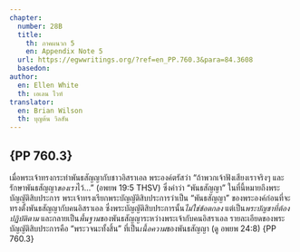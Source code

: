 ```yaml
---
chapter:
  number: 28B
  title:
    th: ภาคผนวก 5
    en: Appendix Note 5
  url: https://egwwritings.org/?ref=en_PP.760.3&para=84.3608
  basedon:
author:
  en: Ellen White
  th: เอเลน ไวท์
translator:
  en: Brian Wilson
  th: บุญต้น วิลสัน
---
```


## {PP 760.3}

เมื่อพระเจ้าทรงกระทำพันธสัญญากับชาวอิสราเอล พระองค์ตรัสว่า “ถ้าพวกเจ้าฟังเสียงเราจริงๆ และรักษาพันธสัญญา*ของเรา*ไว้...” (อพยพ 19:5 THSV) ซึ่งคำว่า “พันธสัญญา” ในที่นี้หมายถึงพระบัญญัติสิบประการ พระเจ้าทรงเรียกพระบัญญัติสิบประการว่าเป็น “พันธสัญญา” ของพระองค์ก่อนที่จะทรงตั้งพันธสัญญากับคนอิสราเอล ซึ่งพระบัญญัติสิบประการนั้น*ไม่ใช่ข้อตกลง* แต่เป็น*พระบัญชาที่ต้องปฏิบัติตาม* และกลายเป็น*พื้นฐาน*ของพันธสัญญาระหว่างพระเจ้ากับคนอิสราเอล รายละเอียดของพระบัญญัติสิบประการคือ “พระวจนะทั้งสิ้น” ที่เป็น*เนื้อความ*ของพันธสัญญา (ดู อพยพ 24:8) {PP 760.3}
